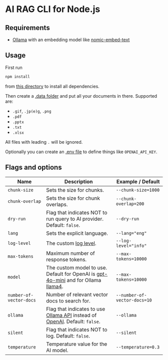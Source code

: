 # AI RAG CLI for Node.js

## Requirements

- [Ollama](https://ollama.com/) with an embedding model like [nomic-embed-text](https://ollama.com/library/nomic-embed-text)

## Usage

First run

```bash
npm install
```

from [this directory](./) to install all dependencies.

Then create a [.data folder](./.data) and put all your documents in there. Supported are:

- `.gif`, `.jp(e)g`, `.png`
- `.pdf`
- `.pptx`
- `.txt`
- `.xlsx`

All files with leading `.` will be ignored.

Optionally you can create an [.env file](./.env) to define things like `OPENAI_API_KEY`.

## Flags and options

| Name                    | Description                                                                                                                                                                                           | Example / Default            |
| ----------------------- | ----------------------------------------------------------------------------------------------------------------------------------------------------------------------------------------------------- | ---------------------------- |
| `chunk-size`            | Sets the size for chunks.                                                                                                                                                                             | `--chunk-size=1000`          |
| `chunk-overlap`         | Sets the size for chunk overlaps.                                                                                                                                                                     | `--chunk-overlap=200`        |
| `dry-run`               | Flag that indicates NOT to run query to AI provider. Default: `false`.                                                                                                                                | `--dry-run`                  |
| `lang`                  | Sets the explicit language.                                                                                                                                                                           | `--lang="eng"`               |
| `log-level`             | The custom [log level](https://www.npmjs.com/package/winston#logging-levels).                                                                                                                         | `--log-level="info"`         |
| `max-tokens`            | Maximum number of response tokens.                                                                                                                                                                    | `--max-tokens=10000`         |
| `model`                 | The custom model to use. Default for OpenAI is [gpt-4o-mini](https://openai.com/index/gpt-4o-mini-advancing-cost-efficient-intelligence/) and for Ollama [llama4](https://ollama.com/library/llama4). | `--max-tokens=10000`         |
| `number-of-vector-docs` | Number of relevant vector docs to search for.                                                                                                                                                         | `--number-of-vector-docs=10` |
| `ollama`                | Flag that indicates to use [Ollama API](https://ollama.com/) instead of [OpenAI](https://platform.openai.com/docs/api-reference/chat/create). Default: `false`.                                       | `--ollama`                   |
| `silent`                | Flag that indicates NOT to log. Default: `false`.                                                                                                                                                     | `--silent`                   |
| `temperature`           | Temperature value for the AI model.                                                                                                                                                                   | `--temperature=0.3`          |

